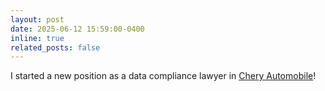```yaml
---
layout: post
date: 2025-06-12 15:59:00-0400
inline: true
related_posts: false
---
```


I started a new position as a data compliance lawyer in [Chery Automobile](https://www.cheryinternational.com)!
